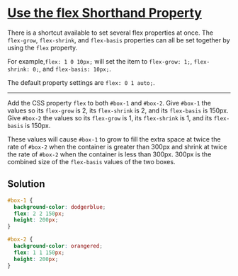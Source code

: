 # [Use the flex Shorthand Property](https://learn.freecodecamp.org/responsive-web-design/css-flexbox/use-the-flex-shorthand-property)

There is a shortcut available to set several flex properties at once. The `flex-grow`, `flex-shrink`, and `flex-basis` properties can all be set together by using the `flex` property.

For example,`flex: 1 0 10px;` will set the item to `flex-grow: 1;`, `flex-shrink: 0;`, and `flex-basis: 10px;`.

The default property settings are `flex: 0 1 auto;`.

---

Add the CSS property `flex` to both `#box-1` and `#box-2`. Give `#box-1` the values so its `flex-grow` is 2, its `flex-shrink` is 2, and its `flex-basis` is 150px. Give `#box-2` the values so its `flex-grow` is 1, its `flex-shrink` is 1, and its `flex-basis` is 150px.

These values will cause `#box-1` to grow to fill the extra space at twice the rate of `#box-2` when the container is greater than 300px and shrink at twice the rate of `#box-2` when the container is less than 300px. 300px is the combined size of the `flex-basis` values of the two boxes.

## Solution

```css
#box-1 {
  background-color: dodgerblue;
  flex: 2 2 150px;
  height: 200px;
}

#box-2 {
  background-color: orangered;
  flex: 1 1 150px;
  height: 200px;
}
```